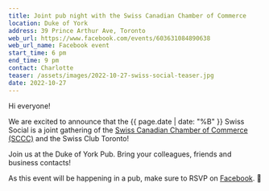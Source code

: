 ```yaml
---
title: Joint pub night with the Swiss Canadian Chamber of Commerce
location: Duke of York
address: 39 Prince Arthur Ave, Toronto
web_url: https://www.facebook.com/events/603631084890638
web_url_name: Facebook event
start_time: 6 pm
end_time: 9 pm
contact: Charlotte
teaser: /assets/images/2022-10-27-swiss-social-teaser.jpg
date: 2022-10-27
---
```


Hi everyone!

We are excited to announce that the {{ page.date | date: "%B" }} Swiss Social
is a joint gathering of the [Swiss Canadian Chamber of Commerce (SCCC)][sccc]
and the Swiss Club Toronto!

Join us at the Duke of York Pub. Bring your colleagues, friends and business
contacts!

As this event will be happening in a pub, make sure to RSVP on [Facebook].
:slightly_smiling_face:

[sccc]: <https://www.swissbiz.ca/>
[facebook]: <{{ page.web_url }}>

